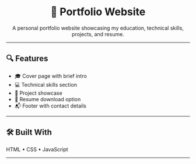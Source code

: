 <!-- README.md -->

<h1 align="center">💼 Portfolio Website</h1>

<p align="center">
  A personal portfolio website showcasing my education, technical skills, projects, and resume.
</p>

<hr>

## 🔍 Features

- 🎓 Cover page with brief intro 
- 💻 Technical skills section  
- 📂 Project showcase  
- 📄 Resume download option  
- 📬 Footer with contact details

---

## 🛠️ Built With

HTML • CSS • JavaScript

---

